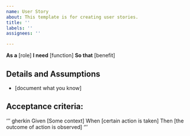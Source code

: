 ```yaml
---
name: User Story
about: This template is for creating user stories.
title: ''
labels: ''
assignees: ''

---
```


**As a** [role]
**I need** [function]
**So that** [benefit]

## Details and Assumptions
* [document what you know]

## Acceptance criteria:

‘’’ gherkin
Given [Some context]
When [certain action is taken]
Then [the outcome of action is observed]
‘’’
